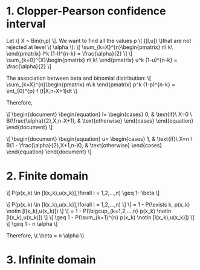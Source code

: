 
# 1. Clopper-Pearson confidence interval

Let
\\[ X ~ Bin(n,p) \\].
We want to find all the values p \\( ([l,u]) \\)that are not rejected at level \\( \alpha \\):
\\[ \sum_{k=X}^{n}\begin{pmatrix} n\\ k\\ \end{pmatrix} l^k (1-l)^{n-k} = \frac{\alpha}{2} \\]
\\[ \sum_{k=0}^{X}\begin{pmatrix} n\\ k\\ \end{pmatrix} u^k (1-u)^{n-k} = \frac{\alpha}{2} \\]

The association between beta and binomial distribution:
\\[ \sum_{k=X}^{n}\begin{pmatrix} n\\ k \end{pmatrix} p^k (1-p)^{n-k} = \int_{0}^{p} f (t|X,n-X+1)dt \\]

Therefore,

\\[ \begin{document}
  \begin{equation}
    l=
    \begin{cases}
      0, & \text{if}\ X=0 \\
      B(\frac{\alpha}{2},X,n-X+1), & \text{otherwise}
    \end{cases}
  \end{equation}
\end{document} \\]

\\[ \begin{document}
  \begin{equation}
    u=
    \begin{cases}
      1, & \text{if}\ X=n \\
      B(1 - \frac{\alpha}{2},X+1,n-X), & \text{otherwise}
    \end{cases}
  \end{equation}
\end{document} \\]




# 2. Finite domain

\\[ P(p(x_k) \in [l(x_k),u(x_k)],\forall i = 1,2,...,n) \geq 1- \beta \\]

\\[ P(p(x_k) \in [l(x_k),u(x_k)],\forall i = 1,2,...,n) \\]
\\[ = 1 - P(\exists k, p(x_k) \notin [l(x_k),u(x_k)]) \\]
\\[ = 1 - P(\bigcup_{k=1,2,...,n} p(x_k) \notin [l(x_k),u(x_k)]) \\]
\\[ \geq 1 - P(\sum_{k=1}^{n} p(x_k) \notin [l(x_k),u(x_k)]) \\]
\\[ \geq 1 - n \alpha \\]

Therefore, \\( \beta = n \alpha \\).

# 3. Infinite domain


